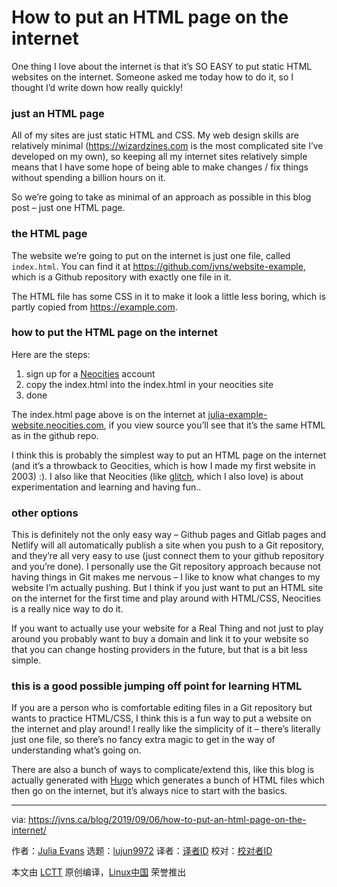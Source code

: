 [#]: collector: (lujun9972)
[#]: translator: ( )
[#]: reviewer: ( )
[#]: publisher: ( )
[#]: url: ( )
[#]: subject: (How to put an HTML page on the internet)
[#]: via: (https://jvns.ca/blog/2019/09/06/how-to-put-an-html-page-on-the-internet/)
[#]: author: (Julia Evans https://jvns.ca/)

How to put an HTML page on the internet
======

One thing I love about the internet is that it’s SO EASY to put static HTML websites on the internet. Someone asked me today how to do it, so I thought I’d write down how really quickly!

### just an HTML page

All of my sites are just static HTML and CSS. My web design skills are relatively minimal (<https://wizardzines.com> is the most complicated site I’ve developed on my own), so keeping all my internet sites relatively simple means that I have some hope of being able to make changes / fix things without spending a billion hours on it.

So we’re going to take as minimal of an approach as possible in this blog post – just one HTML page.

### the HTML page

The website we’re going to put on the internet is just one file, called `index.html`. You can find it at <https://github.com/jvns/website-example>, which is a Github repository with exactly one file in it.

The HTML file has some CSS in it to make it look a little less boring, which is partly copied from <https://example.com>.

### how to put the HTML page on the internet

Here are the steps:

  1. sign up for a [Neocities][1] account
  2. copy the index.html into the index.html in your neocities site
  3. done



The index.html page above is on the internet at [julia-example-website.neocities.com][2], if you view source you’ll see that it’s the same HTML as in the github repo.

I think this is probably the simplest way to put an HTML page on the internet (and it’s a throwback to Geocities, which is how I made my first website in 2003) :). I also like that Neocities (like [glitch][3], which I also love) is about experimentation and learning and having fun..

### other options

This is definitely not the only easy way – Github pages and Gitlab pages and Netlify will all automatically publish a site when you push to a Git repository, and they’re all very easy to use (just connect them to your github repository and you’re done). I personally use the Git repository approach because not having things in Git makes me nervous – I like to know what changes to my website I’m actually pushing. But I think if you just want to put an HTML site on the internet for the first time and play around with HTML/CSS, Neocities is a really nice way to do it.

If you want to actually use your website for a Real Thing and not just to play around you probably want to buy a domain and link it to your website so that you can change hosting providers in the future, but that is a bit less simple.

### this is a good possible jumping off point for learning HTML

If you are a person who is comfortable editing files in a Git repository but wants to practice HTML/CSS, I think this is a fun way to put a website on the internet and play around! I really like the simplicity of it – there’s literally just one file, so there’s no fancy extra magic to get in the way of understanding what’s going on.

There are also a bunch of ways to complicate/extend this, like this blog is actually generated with [Hugo][4] which generates a bunch of HTML files which then go on the internet, but it’s always nice to start with the basics.

--------------------------------------------------------------------------------

via: https://jvns.ca/blog/2019/09/06/how-to-put-an-html-page-on-the-internet/

作者：[Julia Evans][a]
选题：[lujun9972][b]
译者：[译者ID](https://github.com/译者ID)
校对：[校对者ID](https://github.com/校对者ID)

本文由 [LCTT](https://github.com/LCTT/TranslateProject) 原创编译，[Linux中国](https://linux.cn/) 荣誉推出

[a]: https://jvns.ca/
[b]: https://github.com/lujun9972
[1]: https://neocities.org/
[2]: https://julia-example-website.neocities.org/
[3]: https://glitch.com
[4]: https://gohugo.io/
